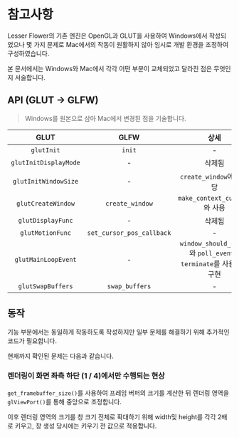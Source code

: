 # 참고사항

Lesser Flower의 기존 엔진은 OpenGL과 GLUT을 사용하여 Windows에서 작성되었으나 몇 가지 문제로 Mac에서의 작동이 원활하지 않아 임시로 개발 환경을 조정하여 구성하였습니다.  

본 문서에서는 Windows와 Mac에서 각각 어떤 부분이 교체되었고 달라진 점은 무엇인지 서술합니다.


## API (GLUT -> GLFW)

> Windows를 원본으로 삼아 Mac에서 변경된 점을 기술합니다.


|GLUT|GLFW|상세|
|:--:|:--:|:--:|
|`glutInit`|`init`|-|
|`glutInitDisplayMode`|-|삭제됨|
|`glutInitWindowSize`|-|`create_window`에서 담당|
|`glutCreateWindow`|`create_window`|`make_context_current`와 사용|
|`glutDisplayFunc`|-|삭제됨|
|`glutMotionFunc`|`set_cursor_pos_callback`|-|
|`glutMainLoopEvent`|-|`window_should_close`와 `poll_events`, `terminate`를 사용하여 구현|
|`glutSwapBuffers`|`swap_buffers`|-|

## 동작

기능 부분에서는 동일하게 작동하도록 작성하지만 일부 문제를 해결하기 위해 추가적인 코드가 필요합니다.  

현재까지 확인된 문제는 다음과 같습니다.

### 렌더링이 화면 좌측 하단 (1 / 4)에서만 수행되는 현상

`get_framebuffer_size()`를 사용하여 프레임 버퍼의 크기를 계산한 뒤
렌더링 영역을 `glViewPort()`를 통해 중앙으로 조정합니다.  

이후 렌더링 영역의 크기를 창 크기 전체로 확대하기 위해 width및 height를 각각 2배로 키우고, 창 생성 당시에는 키우기 전 값으로 적용합니다.
